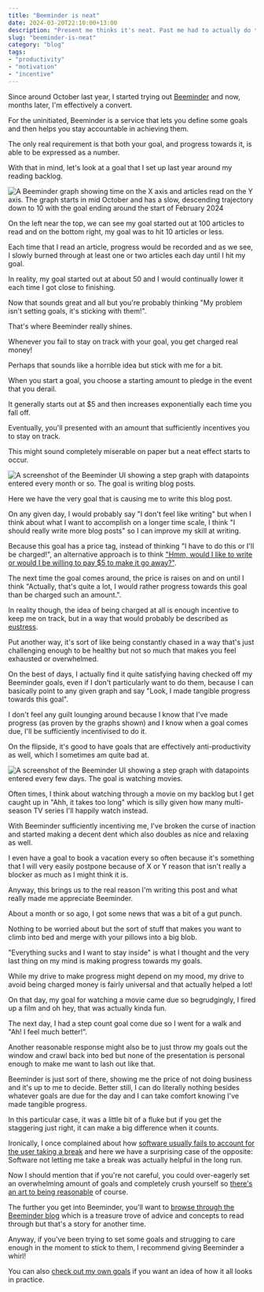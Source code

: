 ```yaml
---
title: "Beeminder is neat"
date: 2024-03-20T22:10:00+13:00
description: "Present me thinks it's neat. Past me had to actually do the work so it sucks to be them."
slug: "beeminder-is-neat"
category: "blog"
tags:
- "productivity"
- "motivation"
- "incentive"
---
```


Since around October last year, I started trying out [Beeminder](https://beeminder.com) and now, months later, I'm effectively a convert.

For the uninitiated, Beeminder is a service that lets you define some goals and then helps you stay accountable in achieving them.

The only real requirement is that both your goal, and progress towards it, is able to be expressed as a number.

With that in mind, let's look at a goal that I set up last year around my reading backlog.

![A Beeminder graph showing time on the X axis and articles read on the Y axis. The graph starts in mid October and has a slow, descending trajectory down to 10 with the goal ending around the start of February 2024](https://www.beeminder.com/utf9k/reader.png)

On the left near the top, we can see my goal started out at 100 articles to read and on the bottom right, my goal was to hit 10 articles or less.

Each time that I read an article, progress would be recorded and as we see, I slowly burned through at least one or two articles each day until I hit my goal.

In reality, my goal started out at about 50 and I would continually lower it each time I got close to finishing.

Now that sounds great and all but you're probably thinking "My problem isn't setting goals, it's sticking with them!".

That's where Beeminder really shines.

Whenever you fail to stay on track with your goal, you get charged real money!

Perhaps that sounds like a horrible idea but stick with me for a bit.

When you start a goal, you choose a starting amount to pledge in the event that you derail.

It generally starts out at $5 and then increases exponentially each time you fall off.

Eventually, you'll presented with an amount that sufficiently incentives you to stay on track.

This might sound completely miserable on paper but a neat effect starts to occur.

![A screenshot of the Beeminder UI showing a step graph with datapoints entered every month or so. The goal is writing blog posts.](https://cdn.utf9k.net/blog/beeminder-is-neat/blog-goal.png)

Here we have the very goal that is causing me to write this blog post.

On any given day, I would probably say "I don't feel like writing" but when I think about what I want to accomplish on a longer time scale, I think "I should really write more blog posts" so I can improve my skill at writing.

Because this goal has a price tag, instead of thinking "I have to do this or I'll be charged!", an alternative approach is to think ["Hmm, would I like to write or would I be willing to pay $5 to make it go away?"](https://blog.beeminder.com/depunish).

The next time the goal comes around, the price is raises on and on until I think "Actually, that's quite a lot, I would rather progress towards this goal than be charged such an amount.".

In reality though, the idea of being charged at all is enough incentive to keep me on track, but in a way that would probably be described as [eustress](https://en.wikipedia.org/wiki/Eustress).

Put another way, it's sort of like being constantly chased in a way that's just challenging enough to be healthy but not so much that makes you feel exhausted or overwhelmed.

On the best of days, I actually find it quite satisfying having checked off my Beeminder goals, even if I don't particularly want to do them, because I can basically point to any given graph and say "Look, I made tangible progress towards this goal".

I don't feel any guilt lounging around because I know that I've made progress (as proven by the graphs shown) and I know when a goal comes due, I'll be sufficiently incentivised to do it.

On the flipside, it's good to have goals that are effectively anti-productivity as well, which I sometimes am quite bad at.

![A screenshot of the Beeminder UI showing a step graph with datapoints entered every few days. The goal is watching movies.](https://cdn.utf9k.net/blog/beeminder-is-neat/movies-goal.png)

Often times, I think about watching through a movie on my backlog but I get caught up in "Ahh, it takes too long" which is silly given how many multi-season TV series I'll happily watch instead.

With Beeminder sufficiently incentiving me, I've broken the curse of inaction and started making a decent dent which also doubles as nice and relaxing as well.

I even have a goal to book a vacation every so often because it's something that I will very easily postpone because of X or Y reason that isn't really a blocker as much as I might think it is.

Anyway, this brings us to the real reason I'm writing this post and what really made me appreciate Beeminder.

About a month or so ago, I got some news that was a bit of a gut punch.

Nothing to be worried about but the sort of stuff that makes you want to climb into bed and merge with your pillows into a big blob.

"Everything sucks and I want to stay inside" is what I thought and the very last thing on my mind is making progress towards my goals.

While my drive to make progress might depend on my mood, my drive to avoid being charged money is fairly universal and that actually helped a lot!

On that day, my goal for watching a movie came due so begrudgingly, I fired up a film and oh hey, that was actually kinda fun.

The next day, I had a step count goal come due so I went for a walk and "Ah! I feel much better!".

Another reasonable response might also be to just throw my goals out the window and crawl back into bed but none of the presentation is personal enough to make me want to lash out like that.

Beeminder is just sort of there, showing me the price of not doing business and it's up to me to decide. Better still, I can do literally nothing besides whatever goals are due for the day and I can take comfort knowing I've made tangible progress.

In this particular case, it was a little bit of a fluke but if you get the staggering just right, it can make a big difference when it counts.

Ironically, I once complained about how [software usually fails to account for the user taking a break](http://localhost:1313/blog/who-is-software-even-for) and here we have a surprising case of the opposite: Software not letting me take a break was actually helpful in the long run.

Now I should mention that if you're not careful, you could over-eagerly set an overwhelming amount of goals and completely crush yourself so [there's an art to being reasonable](https://blog.beeminder.com/calendial/) of course.

The further you get into Beeminder, you'll want to [browse through the Beeminder blog](https://blog.beeminder.com/) which is a treasure trove of advice and concepts to read through but that's a story for another time.

Anyway, if you've been trying to set some goals and strugging to care enough in the moment to stick to them, I recommend giving Beeminder a whirl!

You can also [check out my own goals](https://www.beeminder.com/utf9k) if you want an idea of how it all looks in practice.